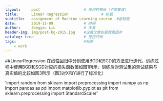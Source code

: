 ```yaml
---
layout:     post                    # 使用的布局（不需要改）
title:      Linear Regression               # 标题 
subtitle:   assignment of Machine Learning course  #副标题
date:       2019-11-09              # 时间
author:     Zongyou Liu             # 作者
header-img: img/post-bg-2015.jpg    #这篇文章标题背景图片
catalog: true                       # 是否归档
tags:                               #标签
    - work
---
```

##LinearRegression 
在线性回归中分别使用BGD和SGD的方法进行迭代，训练过程中使用BGD和SGD对应的损失函数值如图1所示，训练后对测试集的测试结果与真实值的比较如图3所示（图3对X和Y进行了标准化） 

'import random
from sklearn import preprocessing
import numpy as np
import pandas as pd
import matplotlib.pyplot as plt
from sklearn.preprocessing import StandardScaler'

